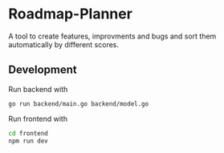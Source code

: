 # Roadmap-Planner

A tool to create features, improvments and bugs and sort them automatically by different scores.

## Development

Run backend with

```
go run backend/main.go backend/model.go
```

Run frontend with

```sh
cd frontend
npm run dev
```
